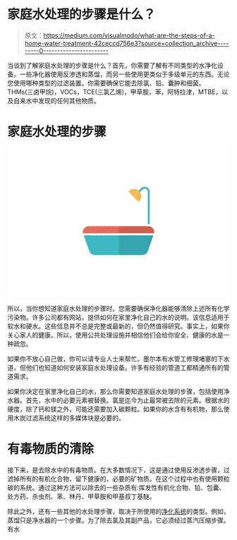 # 家庭水处理的步骤是什么？

> 原文：<https://medium.com/visualmodo/what-are-the-steps-of-a-home-water-treatment-42ceccd756e3?source=collection_archive---------0----------------------->

当谈到了解家庭水处理的步骤是什么？首先，你需要了解有不同类型的水净化设备。一些净化器使用反渗透和蒸馏，而另一些使用更类似于多级单元的东西。无论您使用哪种类型的过滤装置。你需要确保它能去除氯、铅、囊肿和细菌。THMs(三卤甲烷)，VOCs，TCE(三氯乙烯)，甲草胺，苯，阿特拉津，MTBE，以及自来水中发现的任何其他物质。

# 家庭水处理的步骤

![](img/26febc0d6e8aee822850a8387dde5042.png)

所以，当你想知道家庭水处理的步骤时。您需要确保净化器能够清除上述所有化学污染物。许多公司都有网站，提供如何在家里净化自己的水的说明。该信息适用于软水和硬水。这些信息并不总是完整或最新的，但仍然值得研究。事实上，如果你关心家人的健康。所以，使用公共处理设施并相信他们会给你安全、健康的水是一种疏忽。

如果你不放心自己做，你可以请专业人士来帮忙。墨尔本有水管工修理堵塞的下水道，但他们也知道如何安装家庭水处理设备。许多有经验的管道工都精通所有的管道需求。

如果你决定在家里净化自己的水，那么你需要知道家庭水处理的步骤，包括使用净水器。首先，水中的必要元素被替换。氯是迄今为止最常被去除的元素。根据水的硬度，除了钙和镁之外，可能还需要加入碳颗粒。如果你的水含有有机物，那么使用木炭过滤系统这样的多媒体块是必要的。

# 有毒物质的清除

接下来，是去除水中的有毒物质。在大多数情况下，这是通过使用反渗透步骤，过滤掉所有的有机化合物，留下健康的，必要的矿物质。在这个过程中也有使用颗粒碳的系统。通过这种方法可以除去的一些杂质有:挥发性有机化合物、铅、包囊、处方药、杀虫剂、苯、林丹、甲草胺和甲基叔丁基醚。

除此之外，还有一些其他的水处理步骤，取决于所使用的[净化系统](https://visualmodo.com/some-highly-effective-ways-to-reduce-energy-consumption/)的类型。例如，蒸馏只是净水器的一个步骤。为了除去氯及其副产品，它必须经过蒸汽压缩步骤。有水